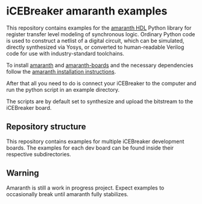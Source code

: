 # iCEBreaker amaranth examples

This repository contains examples for the [amaranth HDL](https://github.com/amaranth-lang/amaranth)
Python library for register transfer level modeling of synchronous logic. Ordinary Python code is
used to construct a netlist of a digital circuit, which can be simulated, directly synthesized via
Yosys, or converted to human-readable Verilog code for use with industry-standard toolchains.

To install [amaranth](https://github.com/amaranth-lang/amaranth) and
[amaranth-boards](https://github.com/amaranth-lang/amaranth-boards) and the necessary dependencies
follow the [amaranth installation instructions](https://amaranth-lang.org/docs/amaranth/latest/install.html).

After that all you need to do is connect your iCEBreaker to the computer and run the python script
in an example directory.

The scripts are by default set to synthesize and upload the bitstream to the iCEBreaker board.

## Repository structure

This repository contains examples for multiple iCEBreaker development boards.
The examples for each dev board can be found inside their respective
subdirectories.

## Warning
Amaranth is still a work in progress project. Expect examples to occasionally break until amaranth
fully stabilizes.
